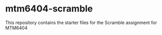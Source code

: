 # mtm6404-scramble
This repository contains the starter files for the Scramble assignment for MTM6404
